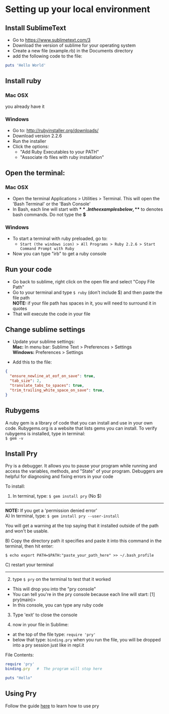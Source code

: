# Setting up your local environment

## Install SublimeText

- Go to https://www.sublimetext.com/3
- Download the version of sublime for your operating system
- Create a new file (example.rb) in the Documents directory
- add the following code to the file:
```ruby
puts 'Hello World'
```

  
  

## Install ruby
### Mac OSX
you already have it


### Windows

- Go to: http://rubyinstaller.org/downloads/
- Download version 2.2.6
- Run the installer
- Click the options:
  - "Add Ruby Executables to your PATH"
  - "Associate rb files with ruby installation"





## Open the terminal:
### Mac OSX
- Open the terminal Applications > Utilities > Terminal. This will open the 'Bash Terminal' or the 'Bash Console'
- In Bash, each line will start with **$**.  In the examples below, **$** to denotes bash commands.  Do not type the **$**
  
  
### Windows
- To start a terminal with ruby preloaded, go to:
  - `Start (the windows icon) > All Programs > Ruby 2.2.6 > Start Command Prompt with Ruby`  
- Now you can type "irb" to get a ruby console




## Run your code
- Go back to sublime, right click on the open file and select "Copy File Path"
- Go to your terminal and type `$ ruby` (don't include $) and then paste the file path  
  **NOTE:** if your file path has spaces in it, you will need to surround it in quotes
- That will execute the code in your file



## Change sublime settings
- Update your sublime settings:  
  **Mac:** In menu bar: Sublime Text > Preferences > Settings  
  **Windows:** Preferences > Settings  

- Add this to the file:
```json
{
  "ensure_newline_at_eof_on_save": true,
  "tab_size": 2,
  "translate_tabs_to_spaces": true,
  "trim_trailing_white_space_on_save": true,
}
```



## Rubygems
A ruby gem is a library of code that you can install and use in your own code.
Rubygems.org is a website that lists gems you can install.
To verify rubygems is installed, type in terminal:   
`$ gem -v`



## Install Pry

Pry is a debugger.  It allows you to pause your program while running
and access the variables, methods, and "State" of your program.
Debuggers are helpful for diagnosing and fixing errors in your code
  
To install:
1) In terminal, type: `$ gem install pry` (No $)
  
---
**NOTE:** If you get a 'permission denied error'  
A) In terminal, type: `$ gem install pry --user-install`

You will get a warning at the top saying that it installed
outside of the path and won't be usable.

B) Copy the directory path it specifies and paste it into
this command in the terminal, then hit enter:

`$ echo export PATH=$PATH:"paste_your_path_here" >> ~/.bash_profile`

C) restart your terminal

---
  
2) type `$ pry` on the terminal to test that it worked
  - This will drop you into the "pry console"
  - You can tell you're in the pry console because each line will start: [1] pry(main)>
  - In this console, you can type any ruby code
  
3) Type 'exit' to close the console
  
4) now in your file in Sublime:
 - at the top of the file type: `require 'pry'`
 - below that type: `binding.pry`
when you run the file, you will be dropped into a pry session just like in repl.it

File Contents:
```ruby
require 'pry'
binding.pry   #  The program will stop here

puts "Hello"
```


## Using Pry
Follow the guide [here](pry_usage.md) to learn how to use pry


